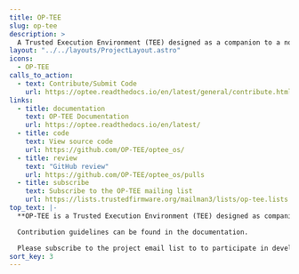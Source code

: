 ```yaml
---
title: OP-TEE
slug: op-tee
description: >
  A Trusted Execution Environment (TEE) designed as a companion to a non-secure Linux kernel running on Arm A-Profile systems (Armv8-A and Armv7-A) using TrustZone technology.
layout: "../../layouts/ProjectLayout.astro"
icons:
  - OP-TEE
calls_to_action:
  - text: Contribute/Submit Code
    url: https://optee.readthedocs.io/en/latest/general/contribute.html
links:
  - title: documentation
    text: OP-TEE Documentation
    url: https://optee.readthedocs.io/en/latest/
  - title: code
    text: View source code
    url: https://github.com/OP-TEE/optee_os/
  - title: review
    text: "GitHub review"
    url: https://github.com/OP-TEE/optee_os/pulls
  - title: subscribe
    text: Subscribe to the OP-TEE mailing list
    url: https://lists.trustedfirmware.org/mailman3/lists/op-tee.lists.trustedfirmware.org/
top_text: |-
  **OP-TEE is a Trusted Execution Environment (TEE) designed as companion to a non-secure Linux kernel running on Arm; Cortex-A cores using the TrustZone technology. OP-TEE implements TEE Internal Core API v1.1.x which is the API exposed to Trusted Applications and the TEE Client API v1.0, which is the API describing how to communicate with a TEE. Those APIs are defined in the GlobalPlatform API specifications.**

  Contribution guidelines can be found in the documentation.

  Please subscribe to the project email list to to participate in development discussions.
sort_key: 3
---
```

